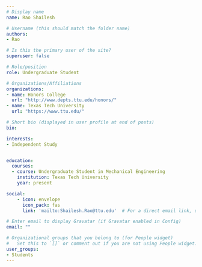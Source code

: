 ```yaml
---
# Display name
name: Rao Shailesh

# Username (this should match the folder name)
authors:
- Rao

# Is this the primary user of the site?
superuser: false

# Role/position
role: Undergraduate Student

# Organizations/Affiliations
organizations:
- name: Honors College
  url: "http://www.depts.ttu.edu/honors/"
- name: Texas Tech University
  url: "https://www.ttu.edu/"

# Short bio (displayed in user profile at end of posts)
bio:

interests:
- Independent Study


education:
  courses:
  - course: Undergraduate Student in Mechanical Engineering
    institution: Texas Tech University
    year: present

social:
    - icon: envelope
      icon_pack: fas
      link: 'mailto:Shailesh.Rao@ttu.edu'  # For a direct email link, use "mailto:test@example.org".

# Enter email to display Gravatar (if Gravatar enabled in Config)
email: ""

# Organizational groups that you belong to (for People widget)
#   Set this to `[]` or comment out if you are not using People widget.  
user_groups:
- Students
---
```

